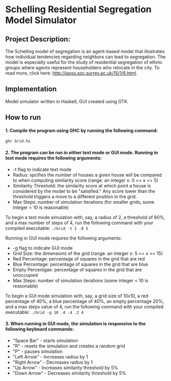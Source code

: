 # Schelling Residential Segregation Model Simulator

## Project Description: 
The Schelling model of segregation is an agent-based model that illustrates how individual tendencies regarding neighbors can lead to segregation. The model is especially useful for the study of residential segregation of ethnic groups where agents represent householders who relocate in the city. To read more, click here: http://jasss.soc.surrey.ac.uk/15/1/6.html.

## Implementation
Model simulator written in Haskell, GUI created using GTK. 

## How to run
#### 1. Compile the program using GHC by running the following command:
`ghc Grid.hs`

#### 2. The program can be run in either text mode or GUI mode. Running in text mode requires the following arguments:
* -t flag to indicate text mode 
* Radius: spcifies the number of houses a given house will be compared to when computing similarity score (range: an integer x: 0 <= x <= 5)
* Similarity Threshold: the similarity score at which point a house is considered by the model to be "satisfied." Any score lower than the threshold triggers a move to a different position in the grid. 
* Max Steps: number of simulation iterations (for smaller grids, some integer < 10 is reasonable)

To begin a text mode simulation with, say, a radius of 2, a threshold of 80%, and a max number of steps of 4, run the following command with your compiled executable:
`./Grid -t 2 .8 5`

Running in GUI mode requires the following arguments:
* -g flag to indicate GUI mode 
* Grid Size: the dimensions of the grid (range: an integer x: 5 <= x <= 15)
* Red Percentage: percentage of squares in the grid that are red
* Blue Percentage: percentage of squares in the grid that are blue
* Empty Percentgae: percentage of squares in the grid that are unoccupied
* Max Steps: number of simulation iterations (some integer < 10 is reasonable)

To begin a GUI mode simulation with, say, a grid size of 10x10, a red percentage of 40%, a blue percentage of 40%, an empty percentage 20%, and a max steps value of 4, run the following command with your compiled executable:
`./Grid -g 10 .4 .4 .2 4`

#### 3. When running in GUI mode, the simulation is responsive to the following keyboard commands:
* "Space Bar" - starts simulation 
* "R" - resets the simulation and creates a random grid
* "P" - pauses simulation 
* "Left Arrow" - Increases radius by 1
* "Right Arrow" - Decreases radius by 1 
* "Up Arrow" - Increases similarity threshold by 5%
* "Down Arrow" - Decreases similarity threshold by 5%
